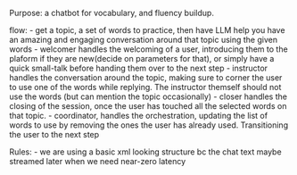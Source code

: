 
Purpose: a chatbot for vocabulary, and fluency buildup.

flow:
    - get a topic, a set of words to practice, then have LLM help you have an amazing and engaging conversation around that topic using the given words
    - welcomer handles the welcoming of a user, introducing them to the plaform if they are new(decide on parameters for that), or simply have a quick small-talk before handing them over to the next step
    - instructor handles the conversation around the topic, making sure to corner the user to use one of the words while replying. The instructor themself should not use the words (but can mention the topic occasionally)
    - closer handles the closing of the session, once the user has touched all the selected words on that topic.
    - coordinator, handles the orchestration, updating the list of words to use by removing the ones the user has already used. Transitioning the user to the next step
    
Rules:
    - we are using a basic xml looking structure bc the chat text maybe streamed later when we need near-zero latency